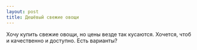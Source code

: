 ```yaml
---
layout: post 
title: Дешёвый свежие овощи 
--- 
```

Хочу купить свежие овощи, но цены везде так кусаются. Хочется, чтоб и качественно и доступно. Есть варианты?